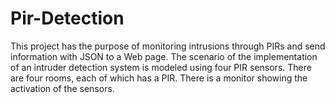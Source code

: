 # Pir-Detection
This project has the purpose of monitoring intrusions through PIRs and send information with JSON to a Web page.
The scenario of the implementation of an intruder detection system is modeled using four PIR sensors. There are four rooms, each of which has a PIR. There is a monitor showing the activation of the sensors.
